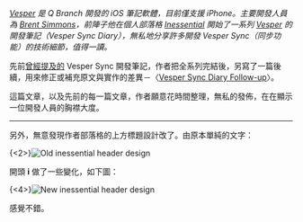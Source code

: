 *[Vesper] 是 Q Branch 開發的 iOS 筆記軟體，目前僅支援 iPhone。主要開發人員為 [Brent Simmons]，前陣子他在個人部落格 [Inessential] 開始了一系列 [Vesper] 的開發筆記（Vesper Sync Diary），無私地分享許多開發 Vesper Sync（同步功能）的技術細節，值得一讀。*

先前[曾經提及的](http://samtsai.org/vesper-sync-diary-by-brent-simmons-keys/) Vesper Sync 開發筆記，作者把全系列完結後，另寫了一篇後續，用來修正或補充原文與實作的差異－〈[Vesper Sync Diary Follow-up]〉。

這篇文章，以及先前的每一篇文章，作者願意花時間整理，無私的發佈，在在顯示一位開發人員的胸襟大度。

---

另外，無意發現作者部落格的上方標題設計改了。由原本單純的文字：

{<2>}![Old inessential header design](https://dl.dropboxusercontent.com/u/367600/blog_assets/Vesper/inessential_blog_header_old.png)

開頭 **i** 做了一些變化，如下圖：

{<4>}![New inessential header design](https://dl.dropboxusercontent.com/u/367600/blog_assets/Vesper/inessential_blog_header_new.png)

感覺不錯。

[Vesper Sync Diary Follow-up]:http://inessential.com/2014/05/24/vesper_sync_diary_follow-up
[Vesper]:http://vesperapp.co/
[Brent Simmons]:https://twitter.com/brentsimmons
[Inessential]:http://inessential.com/